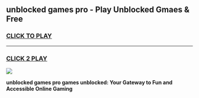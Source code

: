 
## unblocked games pro - Play Unblocked Gmaes & Free
<h3>
<a href="https://premium.freeplayer.one?title=unblocked_games_pro&ref=20F">CLICK TO PLAY</a></h3>
<hr>

<h3>
<a href="https://premium.freeplayer.one?title=unblocked_games_pro&ref=20F">CLICK 2 PLAY</a>
  
</h3>

<a href="https://premium.freeplayer.one?title=unblocked_games_pro&ref=20F/"><img src="https://clearcache.store/games.png"></a>


**unblocked games pro games unblocked: Your Gateway to Fun and Accessible Online Gaming**
